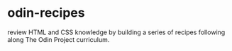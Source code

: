 # odin-recipes

review HTML and CSS knowledge by building a series of recipes following along
The Odin Project curriculum.